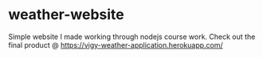 # weather-website
Simple website I made working through nodejs course work.
Check out the final product @ https://vigy-weather-application.herokuapp.com/
